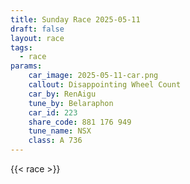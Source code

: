 ```yaml
---
title: Sunday Race 2025-05-11
draft: false
layout: race
tags:
  - race
params:
    car_image: 2025-05-11-car.png
    callout: Disappointing Wheel Count
    car_by: RenAigu
    tune_by: Belaraphon
    car_id: 223
    share_code: 881 176 949
    tune_name: NSX
    class: A 736
---
```


{{< race >}}
